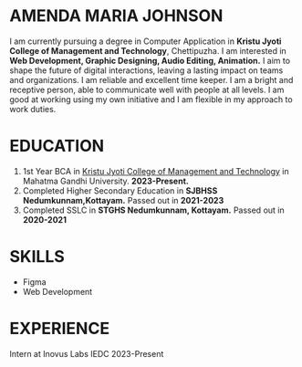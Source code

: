 # AMENDA MARIA JOHNSON
I am currently pursuing a degree in Computer Application in **Kristu Jyoti College of Management and Technology**, Chettipuzha. I am interested in **Web Development, Graphic Designing, Audio Editing, Animation.** I aim to shape the future of digital interactions, leaving a lasting impact on teams and organizations. I am reliable and excellent time keeper. I am a bright and receptive person, able to communicate well with people at all levels. I am good at working using my own initiative and I am flexible in my approach to work duties.

# EDUCATION
  1. 1st Year BCA in [Kristu Jyoti College of Management and Technology](https://kjcmt.ac.in/) in Mahatma Gandhi University. **2023-Present.** 
  2. Completed Higher Secondary Education in **SJBHSS Nedumkunnam,Kottayam.** Passed out in **2021-2023**
  3. Completed SSLC in **STGHS Nedumkunnam, Kottayam.** Passed out in **2020-2021**

# SKILLS
  - Figma
  - Web Development
    
# EXPERIENCE
Intern at Inovus Labs IEDC 2023-Present
